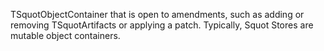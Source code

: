 TSquotObjectContainer that is open to amendments, such as adding or removing TSquotArtifacts or applying a patch. Typically, Squot Stores are mutable object containers.
